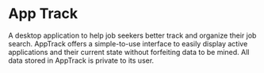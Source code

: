 # App Track

A desktop application to help job seekers better track and organize their job search. 
AppTrack offers a simple-to-use interface to easily display active applications and 
their current state without forfeiting data to be mined. All data stored in AppTrack 
is private to its user.